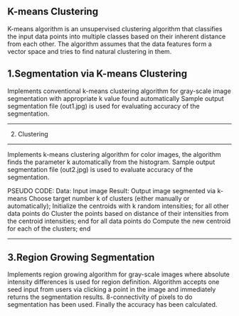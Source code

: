 K-means Clustering
------------------

K-means algorithm is an unsupervised clustering algorithm that classifies the input data points into multiple classes based on their inherent distance from each other. The algorithm assumes that the data features form a vector space and tries to find natural clustering in them.

1.Segmentation via K-means Clustering
-------------------------------------

Implements conventional k-means clustering algorithm for gray-scale image segmentation with appropriate k value found automatically Sample output segmentation file (out1.jpg) is used for evaluating accuracy of the segmentation.


------------------------
2. Clustering
------------------------
Implements k-means clustering algorithm for color images, the algorithm finds the parameter k automatically from the histogram. Sample output segmentation file (out2.jpg) is used to evaluate accuracy of the segmentation.

PSEUDO CODE:
Data: Input image
Result: Output image segmented via k-means
Choose target number k of clusters (either manually or automatically);
Initialize the centroids with k random intensities;
for all other data points do
		Cluster the points based on distance of their intensities from the centroid intensities;
end
for all data points do
		Compute the new centroid for each of the clusters;
end

------------------------------
3.Region Growing Segmentation
------------------------------

Implements region growing algorithm for gray-scale images where absolute intensity differences is used for
region definition. Algorithm accepts one seed input from users via clicking a point in the image and
immediately returns the segmentation results. 8-connectivity of pixels to do segmentation has been used.
Finally the accuracy has been calculated.